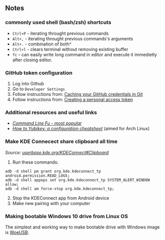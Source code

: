 ## Notes

### commonly used shell (bash/zsh) shortcuts
- `Ctrl+P` - iterating throught previous commands
- `Alt+,` - iterating throught previous commands's arguments
- `Alt+.` - combination of both^
- `Ctrl+l` - clears terminal without removing existing buffer
- `fc` - can easily write long command in editor and execute it immedietly after closing editor.

### GitHub token configuration
  1. Log into Github
  2. Go to `Developer Settings`
  3. Follow instructions from: [Caching your GitHub credentials in Git](https://docs.github.com/en/get-started/getting-started-with-git/caching-your-github-credentials-in-git)
  4. Follow instructions from: [Creating a personal access token](https://docs.github.com/en/authentication/keeping-your-account-and-data-secure/creating-a-personal-access-token)

### Additional resources and useful links
- [*Command Line Fu - most popular*](https://www.commandlinefu.com/commands/browse/sort-by-votes)
- [*How to Yubikey: a configuration cheatsheet*](https://debugging.works/blog/yubikey-cheatsheet/) (aimed for Arch Linux)

### Make KDE Connecect share clipboard all time
_Source: [userbase.kde.org/KDEConnect#Clipboard](https://userbase.kde.org/KDEConnect#Clipboard)_
1. Run these commands:
  ```
  adb -d shell pm grant org.kde.kdeconnect_tp android.permission.READ_LOGS;
  adb -d shell appops set org.kde.kdeconnect_tp SYSTEM_ALERT_WINDOW allow;
  adb -d shell am force-stop org.kde.kdeconnect_tp;
  ```
2. Stop the KDEConnect app from Android device
3. Make new pairing with your computer

### **Making bootable Windows 10 drive from Linux OS**
The simplest and working way to make bootable drive with Windows image is [WoeUSB](https://github.com/WoeUSB/WoeUSB).
